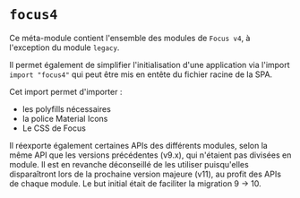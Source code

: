 # `focus4`

Ce méta-module contient l'ensemble des modules de `Focus v4`, à l'exception du module `legacy`.

Il permet également de simplifier l'initialisation d'une application via l'import `import "focus4"` qui peut être mis en entête du fichier racine de la SPA.

Cet import permet d'importer :

-   les polyfills nécessaires
-   la police Material Icons
-   Le CSS de Focus

Il réexporte également certaines APIs des différents modules, selon la même API que les versions précédentes (v9.x), qui n'étaient pas divisées en module. Il est en revanche déconseillé de les utiliser puisqu'elles disparaîtront lors de la prochaine version majeure (v11), au profit des APIs de chaque module. Le but initial était de faciliter la migration 9 -> 10.
